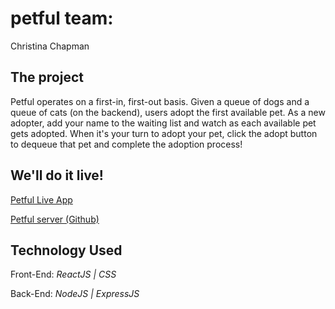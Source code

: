 # petful team:
Christina Chapman

## The project

Petful operates on a first-in, first-out basis. Given a queue of dogs and a queue of cats (on the backend), users adopt the first available pet. As a new adopter, add your name to the waiting list and watch as each available pet gets adopted. When it's your turn to adopt your pet, click the adopt button to dequeue that pet and complete the adoption process!



## We'll do it live!

[Petful Live App](https://y-chi.now.sh/)

[Petful server (Github)](https://github.com/Javierz299/petful-server)

## Technology Used

Front-End: _ReactJS | CSS_

Back-End: _NodeJS | ExpressJS_
